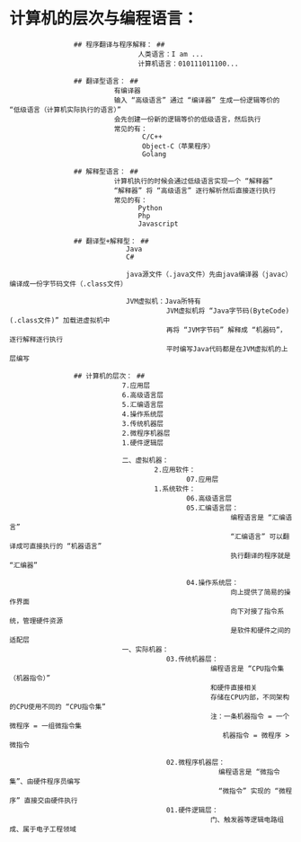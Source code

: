 # 计算机的层次与编程语言： #
					
					## 程序翻译与程序解释： ##
									人类语言：I am ...
									计算机语言：010111011100...
					
					## 翻译型语言： ##
							  有编译器
							  输入 “高级语言” 通过 “编译器” 生成一份逻辑等价的 “低级语言（计算机实际执行的语言）”
							  会先创建一份新的逻辑等价的低级语言，然后执行	
							  常见的有：
									 C/C++
									 Object-C（苹果程序）
									 Golang	  
					
					## 解释型语言： ##
							  计算机执行的时候会通过低级语言实现一个 “解释器”
							  “解释器” 将 “高级语言” 逐行解析然后直接逐行执行
							  常见的有：
									Python
									Php
                                    Javascript

					## 翻译型+解释型： ##
								 Java
								 C#
								 
								 java源文件（.java文件）先由java编译器（javac）编译成一份字节码文件（.class文件）

								 JVM虚拟机：Java所特有
										   JVM虚拟机将 “Java字节码(ByteCode)(.class文件)” 加载进虚拟机中
										   再将 “JVM字节码” 解释成 “机器码”，逐行解释逐行执行
										   平时编写Java代码都是在JVM虚拟机的上层编写

					## 计算机的层次： ##
								7.应用层 
								6.高级语言层
								5.汇编语言层
								4.操作系统层
								3.传统机器层
								2.微程序机器层
								1.硬件逻辑层
								
								二、虚拟机器：
										2.应用软件：
												07.应用层 
										1.系统软件：
												06.高级语言层
										        05.汇编语言层：
														   编程语言是 “汇编语言”
														   “汇编语言” 可以翻译成可直接执行的 “机器语言”
														   执行翻译的程序就是 “汇编器”

												04.操作系统层：
														   向上提供了简易的操作界面
														   向下对接了指令系统，管理硬件资源
														   是软件和硬件之间的适配层
								一、实际机器：
										   03.传统机器层：
													  编程语言是 “CPU指令集（机器指令）”
													  和硬件直接相关
													  存储在CPU内部，不同架构的CPU使用不同的 “CPU指令集”
													  注：一条机器指令 = 一个微程序 = 一组微指令集
														 机器指令 = 微程序 > 微指令
		
										   02.微程序机器层：
														编程语言是 “微指令集”、由硬件程序员编写
														“微指令” 实现的 “微程序” 直接交由硬件执行
										   01.硬件逻辑层：
													  门、触发器等逻辑电路组成、属于电子工程领域
													
								